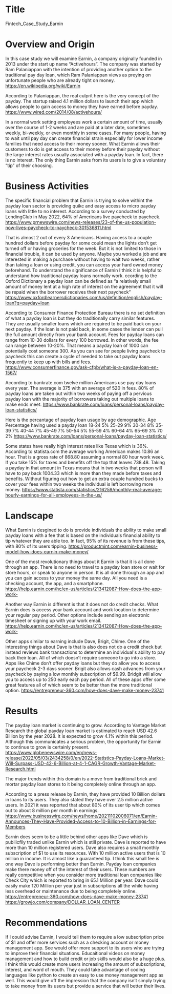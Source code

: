 # Title
Fintech_Case_Study_Earnin
# Overview and Origin
In this case study we will examine Earnin, a company originally founded in 2013 under the start up name “Activehours”. The company was started by Ram Palaniappan with the intention of providing another option to the traditional pay day loan, which Ram Palaniappan views as preying on unfortunate people who are already tight on money. 
https://en.wikipedia.org/wiki/Earnin

According to Palaniappan, the real culprit here is the very concept of the payday. The startup raised 4.1 million dollars to launch their app which allows people to gain access to money they have earned before payday.
https://www.wired.com/2014/08/activehours/

In a normal work setting employees work a certain amount of time, usually over the course of 1-2 weeks and are paid at a later date, sometimes weekly, bi-weekly, or even monthly in some cases. For many people, having to wait until pay day can create financial strain especially for lower income families that need access to their money sooner. What Earnin allows their customers to do is get access to their money before their payday without the large interest rates usually associated with a payday loan. In fact, there is no interest. The only thing Earnin asks from its users is to give a voluntary “tip” of their choosing.

# Business Activities
The specific financial problem that Earnin is trying to solve withint the payday loan sector is providing quikc and easy access to micro payday loans with little to no interest. According to a survey conducted by LendingClub in May 2022, 64% of Americans live paycheck to paycheck.
https://www.prnewswire.com/news-releases/23-of-the-us-population-now-lives-paycheck-to-paycheck-301536811.html

That is almost 2 out of every 3 Americans. Having access to a couple hundred dollars before payday for some could mean the lights don’t get turned off or having groceries for the week. But it is not limited to those in financial trouble, it can be used by anyone. Maybe you worked a job and are interested in making a purchase without having to wait two weeks, rather than taking a loan or using credit, you can access your hard owned money beforehand. To understand the significance of Earnin I think it is helpful to understand how traditional payday loans normally work. ccording to the Oxford Dictionary a payday loan can be defined as “a relatively small amount of money lent at a high rate of interest on the agreement that it will be repaid when the borrower receives their next paycheck”
https://www.oxfordlearnersdictionaries.com/us/definition/english/payday-loan?q=payday+loan

According to Consumer Finance Protection Bureau there is no set definition of what a payday loan is but they do traditionally carry similar features. They are usually smaller loans which are required to be paid back on your next payday. If the loan is not paid back, in some cases the lender can pull the full amount directly from your bank account. Fees for payday loans can range from 10-30 dollars for every 100 borrowed. In other words, the fee can range between 10-20%. That means a payday loan of 1000 can potentially cost someone 300. As you can see for people living paycheck to paycheck this can create a cycle of needed to take out payday loans frequently to keep up with bills and fees.
https://www.consumerfinance.gov/ask-cfpb/what-is-a-payday-loan-en-1567/

According to bankrate.com twelve million Americans use pay day loans every year. The average is 375 with an average of 520 in fees. 80% of payday loans are taken out within two weeks of paying off a pervious payday loan with the majority of borrowers taking out multiple loans to make ends meet. 
https://www.bankrate.com/loans/personal-loans/payday-loan-statistics/

Here is the percantage of payday loan usage by age demographic. 
Age	Percentage having used a payday loan
18-24	5%
25-29	9%
30-34	8%
35-39	7%
40-44	7%
45-49	7%
50-54	5%
55-59	4%
60-64	4%
65-69	3%
70	    2%
https://www.bankrate.com/loans/personal-loans/payday-loan-statistics/

Some states have really high interest rates like Texas which is 36%. According to statista.com the average working American makes 10.86 an hour. That is a gross rate of 868.80 assuming a normal 80 hour work week. If you take 15% for taxes and benefits off the top that leaves 738.48. Taking a payday in that amount in Texas means that in two weeks that person will have to pay back 1004.33 which is more than they made before taxes and benefits. Without figuring out how to get an extra couple hundred bucks to cover your fees within two weeks the individual is left borrowing more money. 
https://www.statista.com/statistics/216259/monthly-real-average-hourly-earnings-for-all-employees-in-the-us/

# Landscape
What Earnin is desgined to do is provide individuals the ability to make small payday loans with a fee that is based on the individuals financial ability to tip whatever they are able too. In fact, 95% of its revenue is from these tips, with 80% of its users tipping. 
https://productmint.com/earnin-business-model-how-does-earnin-make-money/

One of the most revolutionary things about it Earnin is that it is all done through an app. There is no need to travel to a payday loan store or wait for store hours, or speak to anyone in person. It is all done through an app and you can gain access to your money the same day. All you need is a checking account, the app, and a smartphone. 
https://help.earnin.com/hc/en-us/articles/213412087-How-does-the-app-work-

Another way Earnin is different is that it does not do credit checks. What Earnin does is access your bank account and work location to determine your regular pay period. Other options include sending an electronic timesheet or signing up with your work email. 
https://help.earnin.com/hc/en-us/articles/213412087-How-does-the-app-work-

Other apps similar to earning include Dave, Brigit, Chime. One of the interesting things about Dave is that is also does not do a credit check but instead reviews bank transactions to determine an individual's ability to pay back their loan. All of which doesn’t require someone to go into a store. Apps like Chime don’t offer payday loans but they do allow you to access your paycheck 2-3 days sooner. Brigit also allows cash advances from your paycheck by paying a low monthly subscription of $9.99. Bridgit will allow you to access up to 250 early each pay period. All of these apps offer some great features all of which seem to be better than the more traditional option. 
https://entrepreneur-360.com/how-does-dave-make-money-23741

# Results
The payday loan market is continuing to grow. According to Vantage Market Research the global payday loan market is estimated to reach USD 42.6 Billion by the year 2028. It is expected to grow 4.1% within this period. Although this communicates a serious problem, the opportunity for Earnin to continue to grow is certainly present.
https://www.globenewswire.com/en/news-release/2022/05/03/2434258/0/en/2022-Statistics-Payday-Loans-Market-Will-Surpass-USD-42-6-Billion-at-4-1-CAGR-Growth-Vantage-Market-Research.html

The major trends within this domain is a move from traditional brick and mortar payday loan stores to it being completely online through an app. 

According to a press release by Earnin, they have provided 10 Billion dollars in loans to its users. They also stated they have over 2.5 million active users. In 2021 it was reported that about 80% of its user tip which comes out to about 8 million per month in earnings.
https://www.businesswire.com/news/home/20211102006071/en/Earnin-Announces-They-Have-Provided-Access-to-10-Billion-in-Earnings-for-Members

Earnin does seem to be a little behind other apps like Dave which is pubilicflly traded unlike Earnin which is still private. Dave is reported to have more than 10 million registered users. Dave also requires a small monthly subscription of $1 to use its resources. With 10 million active users that is 10 million in income. It is almost like a guaranteed tip. I think this small fee is one way Dave is performing better than Earnin. Payday loan companies make there money off of the interest of their users. These numbers are really competitive when you consider more traditional loan companies like Check City which is reported to bring in 65.1 Million per year. Dave could easily make 120 Million per year just in subscriptions all the while having less overhead or maintenance due to being completely online. 
https://entrepreneur-360.com/how-does-dave-make-money-23741
https://growjo.com/company/DOLLAR_LOAN_CENTER

# Recommendations
If I could advise Earnin, I would tell them to require a low subscription price of $1 and offer more services such as a checking account or money management app. See would offer more support to its users who are trying to improve their financial situations. Educaitional videos on money management and how to build credit or job skills would also be a huge plus. I think this would create more users increasing the amount of subscriptions, interest, and word of mouth. They could take advantage of coding languages like python to create an easy to use money management app as well. This would give off the impression that the company isn’t simply trying to take money from its users but provide a service that will better their lives.



